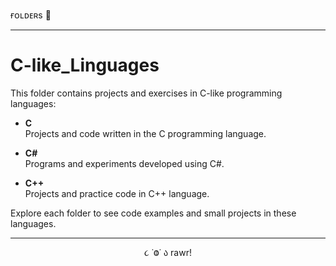 ғᴏʟᴅᴇʀs 📁

---

# C-like_Linguages

This folder contains projects and exercises in C-like programming languages:

- **C**  
  Projects and code written in the C programming language.

- **C#**  
  Programs and experiments developed using C#.

- **C++**  
  Projects and practice code in C++ language.

Explore each folder to see code examples and small projects in these languages.

---

<p align="center">૮ ˙Ⱉ˙ ა rawr!</p>
